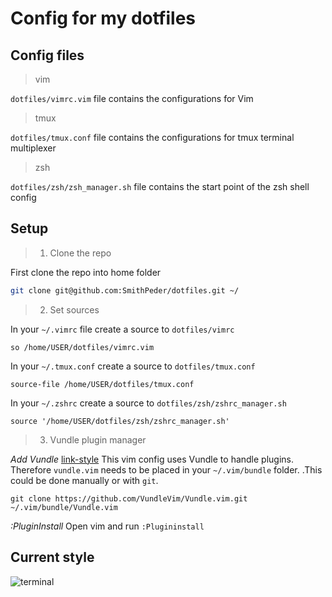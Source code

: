 # Config for my dotfiles

## Config files

> vim

`dotfiles/vimrc.vim` file contains the configurations for Vim

> tmux

`dotfiles/tmux.conf` file contains the configurations for tmux terminal multiplexer

> zsh

`dotfiles/zsh/zsh_manager.sh` file contains the start point of the zsh shell config

## Setup
> 1. Clone the repo

First clone the repo into home folder
```bash
git clone git@github.com:SmithPeder/dotfiles.git ~/
```

> 2. Set sources

In your `~/.vimrc` file create a source to `dotfiles/vimrc` 
```vim
so /home/USER/dotfiles/vimrc.vim
```

In your `~/.tmux.conf` create a source to `dotfiles/tmux.conf`
```vim
source-file /home/USER/dotfiles/tmux.conf
```

In your `~/.zshrc` create a source to `dotfiles/zsh/zshrc_manager.sh`
```vim
source '/home/USER/dotfiles/zsh/zshrc_manager.sh'
```

> 3. Vundle plugin manager 

*Add Vundle*
[link-style](https://github.com/VundleVim/Vundle.vim)
This vim config uses Vundle to handle plugins. Therefore `vundle.vim` needs to be placed in your `~/.vim/bundle` folder.
.This could be done manually or with `git`.
```bach
git clone https://github.com/VundleVim/Vundle.vim.git ~/.vim/bundle/Vundle.vim
```

*:PluginInstall*
Open vim and run `:Plugininstall`



## Current style
![terminal](https://i.imgur.com/xLVMBxh.png)
